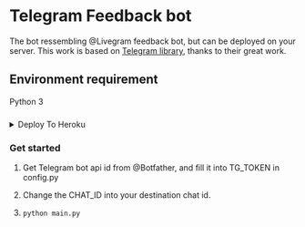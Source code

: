# Telegram Feedback bot
The bot ressembling @Livegram feedback bot, but can be deployed on your server. 
This work is based on [Telegram library](https://github.com/python-telegram-bot/python-telegram-bot), thanks to their great work.

## Environment requirement
Python 3

###
</a>
</p>
<p align="center">

<details><summary>Deploy To Heroku</summary>
<p>
<br>
<a href="https://heroku.com/deploy?template=https://github.com/xenoda/Telegram-Feedback-Bot">
  <img src="https://www.herokucdn.com/deploy/button.svg" alt="Deploy">
</a>
</p>
</details>

### Get started

1. Get Telegram bot api id from @Botfather, and fill it into TG_TOKEN in config.py

2. Change the CHAT_ID into your destination chat id.

3. ``` python main.py ```
